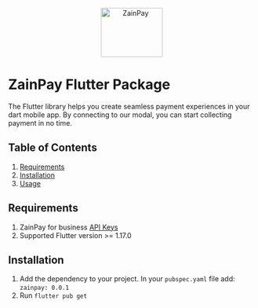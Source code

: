 <p align="center">  
   <img title="ZainPay" height="100" src="https://github.com/itcglobal/zainpay/blob/main/zainpay.png" width="50%"/>
</p>  

# ZainPay Flutter Package

The Flutter library helps you create seamless payment experiences in your dart mobile app. By connecting to our modal, you can start collecting payment in no time.


## Table of Contents

1. [Requirements](#requirements)
2. [Installation](#installation)
3. [Usage](#usage)

## Requirements

1. ZainPay for business [API Keys](https://https://zainpay.ng/developers)
2. Supported Flutter version >= 1.17.0


## Installation

1. Add the dependency to your project. In your `pubspec.yaml` file add: `zainpay: 0.0.1`
2. Run `flutter pub get`
